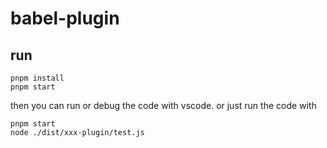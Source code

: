 # babel-plugin

## run

```shell
pnpm install
pnpm start
```

then you can run or debug the code with vscode.
or just run the code with
```shell
pnpm start
node ./dist/xxx-plugin/test.js
```